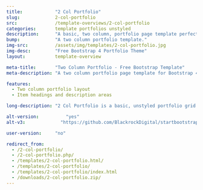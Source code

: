 ```yaml
---
title:            "2 Col Portfolio"
slug:             2-col-portfolio
src:              /template-overviews/2-col-portfolio
categories:       template portfolios unstyled
description:      "A basic, two column, portfolio page template perfect for showcasing a group of projects with some details."
bump:             "A two column portfolio template."
img-src:          /assets/img/templates/2-col-portfolio.jpg
img-desc:         "Free Bootstrap 4 Portfolio Theme"
layout:           template-overview

meta-title:       "Two Column Portfolio - Free Bootstrap Template"
meta-description: "A two column portfolio page template for Bootstrap 4. All Start Bootstrap templates are free to use and open source."

features:
  - Two column portfolio layout
  - Item headings and description areas

long-description: "2 Col Portfolio is a basic, unstyled portfolio grid template with a responsive, two column layout. This template is ideal for pages featuring a smaller number of projects with some details."

alt-version:		  "yes"
alt-v3:		        "https://github.com/BlackrockDigital/startbootstrap-2-col-portfolio/archive/v3.3.7.zip"

user-version:     "no"

redirect_from:
  - /2-col-portfolio/
  - /2-col-portfolio.php/
  - /templates/2-col-portfolio.html/
  - /templates/2-col-portfolio/
  - /templates/2-col-portfolio/index.html
  - /downloads/2-col-portfolio.zip/
---
```

